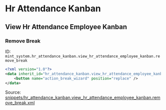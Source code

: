 # Hr Attendance Kanban
## View Hr Attendance Employee Kanban  
### Remove Break  
ID: `mint_system.hr_attendance_kanban.view_hr_attendance_employee_kanban.remove_break`  
```xml
<?xml version="1.0"?>
<data inherit_id="hr_attendance_kanban.view_hr_attendance_employee_kanban" priority="50">
    <button name="action_break_wizard" position="replace" />
</data>

```
Source: [snippets/hr_attendance_kanban.view_hr_attendance_employee_kanban.remove_break.xml](https://github.com/Mint-System/Odoo-Build/tree/16.0/snippets/hr_attendance_kanban.view_hr_attendance_employee_kanban.remove_break.xml)

